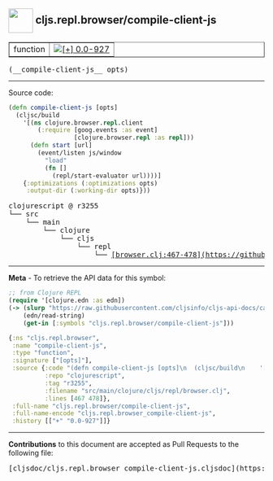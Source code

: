 ## <img width="48px" valign="middle" src="http://i.imgur.com/Hi20huC.png"> cljs.repl.browser/compile-client-js

 <table border="1">
<tr>

<td>function</td>
<td><a href="https://github.com/cljsinfo/cljs-api-docs/tree/0.0-927"><img valign="middle" alt="[+] 0.0-927" src="https://img.shields.io/badge/+-0.0--927-lightgrey.svg"></a> </td>
</tr>
</table>

 <samp>
(__compile-client-js__ opts)<br>
</samp>

---





Source code:

```clj
(defn compile-client-js [opts]
  (cljsc/build
    '[(ns clojure.browser.repl.client
        (:require [goog.events :as event]
                  [clojure.browser.repl :as repl]))
      (defn start [url]
        (event/listen js/window
          "load"
          (fn []
            (repl/start-evaluator url))))]
    {:optimizations (:optimizations opts)
     :output-dir (:working-dir opts)}))
```

 <pre>
clojurescript @ r3255
└── src
    └── main
        └── clojure
            └── cljs
                └── repl
                    └── <ins>[browser.clj:467-478](https://github.com/clojure/clojurescript/blob/r3255/src/main/clojure/cljs/repl/browser.clj#L467-L478)</ins>
</pre>


---

__Meta__ - To retrieve the API data for this symbol:

```clj
;; from Clojure REPL
(require '[clojure.edn :as edn])
(-> (slurp "https://raw.githubusercontent.com/cljsinfo/cljs-api-docs/catalog/cljs-api.edn")
    (edn/read-string)
    (get-in [:symbols "cljs.repl.browser/compile-client-js"]))
```

```clj
{:ns "cljs.repl.browser",
 :name "compile-client-js",
 :type "function",
 :signature ["[opts]"],
 :source {:code "(defn compile-client-js [opts]\n  (cljsc/build\n    '[(ns clojure.browser.repl.client\n        (:require [goog.events :as event]\n                  [clojure.browser.repl :as repl]))\n      (defn start [url]\n        (event/listen js/window\n          \"load\"\n          (fn []\n            (repl/start-evaluator url))))]\n    {:optimizations (:optimizations opts)\n     :output-dir (:working-dir opts)}))",
          :repo "clojurescript",
          :tag "r3255",
          :filename "src/main/clojure/cljs/repl/browser.clj",
          :lines [467 478]},
 :full-name "cljs.repl.browser/compile-client-js",
 :full-name-encode "cljs.repl.browser_compile-client-js",
 :history [["+" "0.0-927"]]}

```

---

__Contributions__ to this document are accepted as Pull Requests to the following file:

 <pre>
[cljsdoc/cljs.repl.browser_compile-client-js.cljsdoc](https://github.com/cljsinfo/cljs-api-docs/blob/master/cljsdoc/cljs.repl.browser_compile-client-js.cljsdoc)
</pre>

